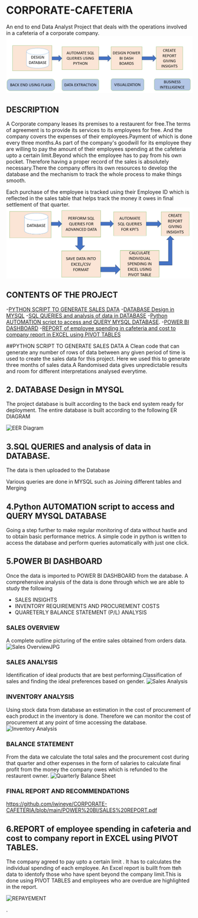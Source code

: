 # CORPORATE-CAFETERIA
An end to end Data Analyst Project that deals with the operations involved in a cafeteria of a corporate company.
![Alt text](<PROJECT LIFECYCLE.PNG>)
## DESCRIPTION
A Corporate company leases its premises to a restaurent for free.The terms of agreement is to provide its services to its employees for free. And the company covers the expenses of their employees.Payment of which is done every three months.As part of the company's goodwill for its employee they are willing to pay the amount of their employees spending at the cafeteria upto a certain limit.Beyond which the employee has to pay from his own pocket. Therefore having a proper record of the sales is absolutely necessary.There the company offers its own resources to develop the database and the mechanism to track the whole process to make things smooth. 

Each purchase of the employee is tracked using their Employee ID which is reflected in the sales table that helps track the money it owes in final settlement of that quarter.
![Alt text](<WORK FLOW.PNG>)

## CONTENTS OF THE PROJECT
-[PYTHON SCRIPT TO GENERATE SALES DATA](#1.PYTHON-SCRIPT-TO-GENERATE-SALES-DATA)
-[DATABASE Design in MYSQL](#2-database-design-in-mysql)
-[SQL QUERIES and analysis of data in DATABASE](#3sql-queries-and-analysis-of-data-in-database)
-[Python AUTOMATION script to access and QUERY MYSQL DATABASE](#4python-automation-script-to-access-and-query-mysql-database).
-[POWER BI DASHBOARD](#5power-bi-dashboard)
-[REPORT of employee spending in cafeteria and cost to company report in EXCEL using PIVOT TABLES](#6report-of-employee-spending-in-cafeteria-and-cost-to-company-report-in-excel-using-pivot-tables) 

##PYTHON SCRIPT TO GENERATE SALES DATA
A Clean code that can generate any number of rows of data between any given period of time is used to create the sales data for this project.
Here we used this to generate three months of sales data.A Randomised data gives unpredictable results and room for different interpretations analysed everytime.

## 2. DATABASE Design in MYSQL

The project  database is built according to the back end system ready for deployment. The entire database is built according to the following ER DIAGRAM

![EER Diagram](https://github.com/iwineye/CORPORATE-CAFETERIA/assets/96835772/37441353-47a4-4919-952d-097da5a9b9af)

## 3.SQL QUERIES and analysis of data in DATABASE.

The data is then uploaded to the Database

Various queries are done in MYSQL such as Joining different tables and Merging

## 4.Python AUTOMATION script to access and QUERY MYSQL DATABASE

Going a step further to make regular monitoring of data without hastle and to obtain basic performance metrics. A simple code in python is written to access the database and perform queries automatically with just one click.

## 5.POWER BI DASHBOARD

Once the data is imported to POWER BI DASHBOARD from the database. A comprehensive analysis of the data is done through which we are able to study the following

   * SALES INSIGHTS
   * INVENTORY REQUIREMENTS AND PROCUREMENT COSTS
   * QUARETERLY BALANCE STATEMENT (P/L) ANALYSIS
### SALES OVERVIEW 

A complete outline picturing of the entire sales  obtained from orders data.
![Sales OverviewJPG](https://github.com/iwineye/CORPORATE-CAFETERIA/assets/96835772/4e87b05e-9b36-478c-b5ba-ccb2ba4f63ce)

### SALES ANALYSIS
Identification of ideal products that are best performing.Classification of sales and finding the ideal preferences based on gender.
![Sales Analysis](https://github.com/iwineye/CORPORATE-CAFETERIA/assets/96835772/cea4aca0-7125-43e6-ac56-9c5e60ce7c22)

### INVENTORY ANALYSIS
Using stock data from database an estimation in the cost of procurement of each product in the inventory is done. Therefore we can monitor the cost of procurement at any point of time accessing the database.
![Inventory Analysis](https://github.com/iwineye/CORPORATE-CAFETERIA/assets/96835772/acc5476d-1688-4b5a-bc20-8857b83a1e6e)



### BALANCE STATEMENT

From the data we calculate the total sales and the procurement cost during that quarter and other expenses in the form of salaries to calculate final profit from the money the company owes which is refunded to the restaurent owner. 
![Quarterly Balance Sheet](https://github.com/iwineye/CORPORATE-CAFETERIA/assets/96835772/c26093ce-d558-43fa-886c-ee7c6c961430)


### FINAL REPORT AND RECOMMENDATIONS

https://github.com/iwineye/CORPORATE-CAFETERIA/blob/main/POWER%20BI/SALES%20REPORT.pdf


## 6.REPORT of employee spending in cafeteria and cost to company report in EXCEL using PIVOT TABLES.

The company agreed to pay upto a certain limit . It has to calculates the individual spending of each employee. An Excel report is buillt from tteh data to identofy those who have spent beyond the company limit.This is done using PIVOT TABLES and employees who are overdue are highlighted in the report.

![REPAYEMENT](https://github.com/iwineye/CORPORATE-CAFETERIA/assets/96835772/2f5b253c-54a3-4b9b-82ba-d7f6b751e14d)


.
